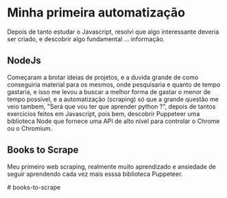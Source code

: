 <h1>Minha primeira automatização</h1>

<p>
Depois de tanto estudar o Javascript, resolvi que algo interessante deveria ser criado, e descobrir algo fundamental ... informação.
<p>

<h2>NodeJs</h2>

<p>
Começaram a brotar ideias de projetos, e a duvida grande de como conseguiria material para os mesmos, onde pesquisaria e quanto de tempo gastaria, e isso me levou a buscar a melhor forma de gastar o menor de tempo possivel, e a automatização (scraping) só que a grande questão me veio tambem, "Será que vou ter que aprender python ?", depois de tantos exercicios feitos em Javascript, pois bem, descobrir Puppeteer uma biblioteca Node que fornece uma API de alto nível para controlar o Chrome ou o Chromium.
</p>

<h2>Books to Scrape</h2>

<p>
Meu primeiro web scraping, realmente muito aprendizado e ansiedade de seguir aprendendo cada vez mais esssa biblioteca Puppeteer.
</p>

#   b o o k s - t o - s c r a p e  
 